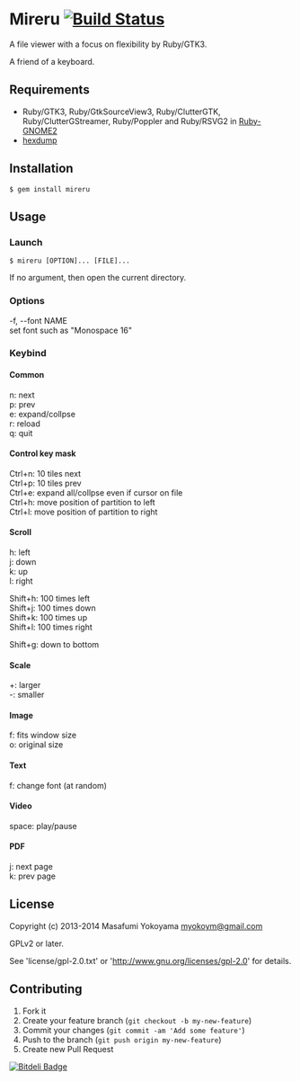 # Mireru [![Build Status](https://secure.travis-ci.org/myokoym/mireru.png?branch=master)](http://travis-ci.org/myokoym/mireru)

A file viewer with a focus on flexibility by Ruby/GTK3.

A friend of a keyboard.

## Requirements

* Ruby/GTK3, Ruby/GtkSourceView3, Ruby/ClutterGTK, Ruby/ClutterGStreamer,
  Ruby/Poppler and Ruby/RSVG2 in
  [Ruby-GNOME2](http://ruby-gnome2.sourceforge.jp/)
* [hexdump](https://github.com/postmodern/hexdump)

## Installation

    $ gem install mireru

## Usage

### Launch

    $ mireru [OPTION]... [FILE]...

If no argument, then open the current directory.

### Options

-f, --font NAME<br />
    set font such as "Monospace 16"

### Keybind

#### Common

n: next<br />
p: prev<br />
e: expand/collpse<br />
r: reload<br />
q: quit<br />

#### Control key mask

Ctrl+n: 10 tiles next<br />
Ctrl+p: 10 tiles prev<br />
Ctrl+e: expand all/collpse even if cursor on file<br />
Ctrl+h: move position of partition to left<br />
Ctrl+l: move position of partition to right<br />

#### Scroll

h: left<br />
j: down<br />
k: up<br />
l: right<br />

Shift+h: 100 times left<br />
Shift+j: 100 times down<br />
Shift+k: 100 times up<br />
Shift+l: 100 times right<br />

Shift+g: down to bottom<br />

#### Scale

+: larger<br />
-: smaller<br />

#### Image

f: fits window size<br />
o: original size<br />

#### Text

f: change font (at random)<br />

#### Video

space: play/pause<br />

#### PDF

j: next page<br />
k: prev page<br />

## License

Copyright (c) 2013-2014 Masafumi Yokoyama <myokoym@gmail.com>

GPLv2 or later.

See 'license/gpl-2.0.txt' or 'http://www.gnu.org/licenses/gpl-2.0' for details.

## Contributing

1. Fork it
2. Create your feature branch (`git checkout -b my-new-feature`)
3. Commit your changes (`git commit -am 'Add some feature'`)
4. Push to the branch (`git push origin my-new-feature`)
5. Create new Pull Request


[![Bitdeli Badge](https://d2weczhvl823v0.cloudfront.net/myokoym/mireru/trend.png)](https://bitdeli.com/free "Bitdeli Badge")

